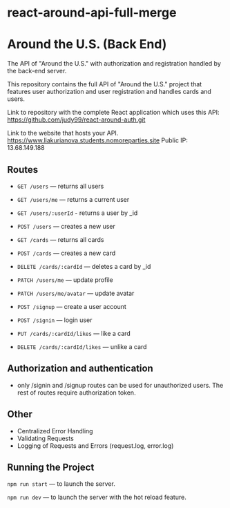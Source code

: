 # react-around-api-full-merge
# Around the U.S. (Back End)

The API of "Around the U.S." with authorization and registration handled by the back-end server.

This repository contains the full API of "Around the U.S." project that features user authorization and user registration and handles cards and users.


Link to repository with the complete React application which uses this API:
https://github.com/judy99/react-around-auth.git

Link to the website that hosts your API.
https://www.liakurianova.students.nomoreparties.site
Public IP: 13.68.149.188

## Routes

* `GET /users` — returns all users
* `GET /users/me` — returns a current user
* `GET /users/:userId` - returns a user by _id
* `POST /users` — creates a new user

* `GET /cards` — returns all cards
* `POST /cards` — creates a new card
* `DELETE /cards/:cardId` — deletes a card by _id

* `PATCH /users/me` — update profile
* `PATCH /users/me/avatar` — update avatar

* `POST /signup` — create a user account
* `POST /signin` — login user

* `PUT /cards/:cardId/likes` — like a card
* `DELETE /cards/:cardId/likes` — unlike a card


## Authorization and authentication
* only /signin and /signup routes can be used for unauthorized users. The rest of routes require authorization token.

## Other
* Centralized Error Handling
* Validating Requests
* Logging of Requests and Errors (request.log, error.log)


## Running the Project

`npm run start` — to launch the server.

`npm run dev` — to launch the server with the hot reload feature.

